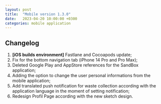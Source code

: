```yaml
---
layout: post
title:  "Mobile version 1.3.0"
date:   2023-04-20 10:00:00 +0300
categories: mobile application
---
```


Changelog
---
1. **[iOS builds environment]** Fastlane and Cocoapods update;
2. Fix for the bottom navigation tab (iPhone 14 Pro and Pro Max);
3. Deleted Google Play and AppStore references for the SandBox application;
4. Adding the option to change the user personal informations from the mobile application;
5. Add translated push notification for waste collection according with the application language in the moment of setting notification;
6. Redesign Profil Page according with the new sketch design.
